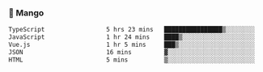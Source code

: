 ### 🥭 Mango

<!--START_SECTION:waka-->

```txt
TypeScript                 5 hrs 23 mins   ████████████████▒░░░░░░░░   65.04 %
JavaScript                 1 hr 24 mins    ████▒░░░░░░░░░░░░░░░░░░░░   16.93 %
Vue.js                     1 hr 5 mins     ███▒░░░░░░░░░░░░░░░░░░░░░   13.21 %
JSON                       16 mins         ▓░░░░░░░░░░░░░░░░░░░░░░░░   03.30 %
HTML                       5 mins          ▒░░░░░░░░░░░░░░░░░░░░░░░░   01.06 %
```

<!--END_SECTION:waka-->
